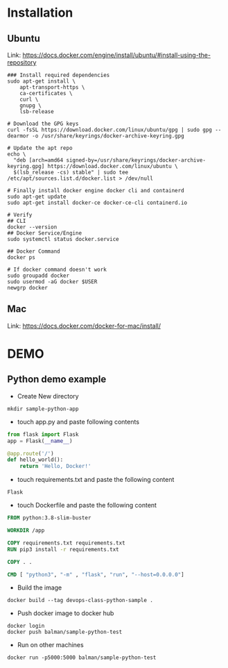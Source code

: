 # Installation
## Ubuntu
Link: https://docs.docker.com/engine/install/ubuntu/#install-using-the-repository

```shell
### Install required dependencies
sudo apt-get install \
    apt-transport-https \
    ca-certificates \
    curl \
    gnupg \
    lsb-release

# Download the GPG keys
curl -fsSL https://download.docker.com/linux/ubuntu/gpg | sudo gpg --dearmor -o /usr/share/keyrings/docker-archive-keyring.gpg

# Update the apt repo
echo \
  "deb [arch=amd64 signed-by=/usr/share/keyrings/docker-archive-keyring.gpg] https://download.docker.com/linux/ubuntu \
  $(lsb_release -cs) stable" | sudo tee /etc/apt/sources.list.d/docker.list > /dev/null

# Finally install docker engine docker cli and containerd
sudo apt-get update
sudo apt-get install docker-ce docker-ce-cli containerd.io

# Verify
## CLI
docker --version
## Docker Service/Engine
sudo systemctl status docker.service

## Docker Command
docker ps

# If docker command doesn't work
sudo groupadd docker
sudo usermod -aG docker $USER
newgrp docker
```

## Mac
Link: https://docs.docker.com/docker-for-mac/install/



# DEMO
## Python demo example
- Create New directory
```shell
mkdir sample-python-app
```
- touch app.py and paste following contents
```python
from flask import Flask
app = Flask(__name__)

@app.route('/')
def hello_world():
    return 'Hello, Docker!'
```
- touch requirements.txt and paste the following content
```
Flask
```
- touch Dockerfile and paste the following content
```Dockerfile
FROM python:3.8-slim-buster

WORKDIR /app

COPY requirements.txt requirements.txt
RUN pip3 install -r requirements.txt

COPY . .

CMD [ "python3", "-m" , "flask", "run", "--host=0.0.0.0"]
```

- Build the image
```shell
docker build --tag devops-class-python-sample .
```

- Push docker image to docker hub
```shell
docker login
docker push balman/sample-python-test
```

- Run on other machines
```shell
docker run -p5000:5000 balman/sample-python-test
```